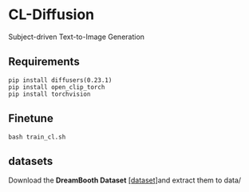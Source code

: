 # CL-Diffusion
 Subject-driven Text-to-Image Generation

## Requirements

```
pip install diffusers(0.23.1)
pip install open_clip_torch
pip install torchvision
```
## Finetune

```bash train_cl.sh```

## datasets
Download the **DreamBooth Dataset** [[dataset]](https://github.com/google/dreambooth.git)and extract them to data/
